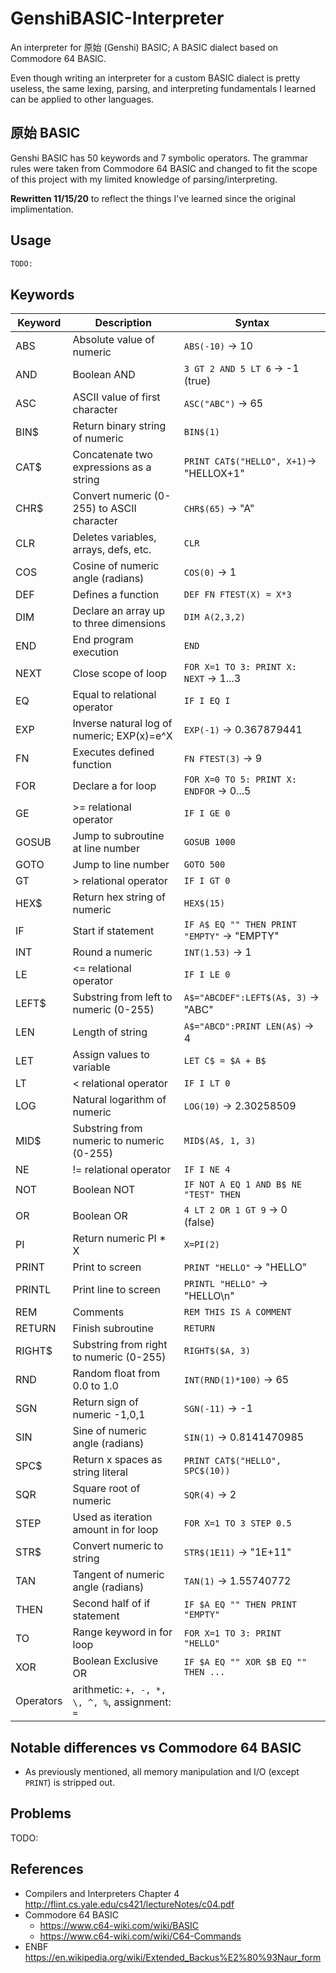 # GenshiBASIC-Interpreter

An interpreter for 原始 (Genshi) BASIC; A BASIC dialect based on Commodore 64 BASIC.

Even though writing an interpreter for a custom BASIC dialect is pretty useless, the same 
lexing, parsing, and interpreting fundamentals I learned can be applied to other languages.


## 原始 BASIC
Genshi BASIC has 50 keywords and 7 symbolic operators. The grammar rules were taken from Commodore 64 BASIC
and changed to fit the scope of this project with my limited knowledge of parsing/interpreting.

**Rewritten 11/15/20** to reflect the things I've learned since the original implimentation.


## Usage
```python
TODO:
```


## Keywords
| Keyword   | Description                                | Syntax                                       |
| --------- | ------------------------------------------ | -------------------------------------------- |
| ABS       | Absolute value of numeric                  | ```ABS(-10)``` -> 10                         |
| AND       | Boolean AND                                | ```3 GT 2 AND 5 LT 6``` -> -1 (true)         |
| ASC       | ASCII value of first character             | ```ASC("ABC")``` -> 65                       |
| BIN$      | Return binary string of numeric            | ```BIN$(1)```                                |
| CAT$      | Concatenate two expressions as a string    | ```PRINT CAT$("HELLO", X+1)```-> "HELLOX+1"  |
| CHR$      | Convert numeric (0-255) to ASCII character | ```CHR$(65)``` -> "A"                        |
| CLR       | Deletes variables, arrays, defs, etc.      | ```CLR```                                    |
| COS       | Cosine of numeric angle (radians)          | ```COS(0)``` -> 1                            |
| DEF       | Defines a function                         | ```DEF FN FTEST(X) = X*3```                  |
| DIM       | Declare an array up to three dimensions    | ```DIM A(2,3,2)```                           |
| END       | End program execution                      | ```END```                                    |
| NEXT      | Close scope of loop                        | ```FOR X=1 TO 3: PRINT X: NEXT``` -> 1...3   |
| EQ        | Equal to relational operator               | ```IF I EQ I```                              |
| EXP       | Inverse natural log of numeric; EXP(x)=e^X | ```EXP(-1)``` -> 0.367879441                 |
| FN        | Executes defined function                  | ```FN FTEST(3)``` -> 9                       |
| FOR       | Declare a for loop                         | ```FOR X=0 TO 5: PRINT X: ENDFOR``` -> 0...5 |
| GE        | >= relational operator                     | ```IF I GE 0```                              |
| GOSUB     | Jump to subroutine at line number          | ```GOSUB 1000```                             |
| GOTO      | Jump to line number                        | ```GOTO 500```                               |
| GT        | > relational operator                      | ```IF I GT 0```                              |
| HEX$      | Return hex string of numeric               | ```HEX$(15)```                               |
| IF        | Start if statement                         | ```IF A$ EQ "" THEN PRINT "EMPTY"``` -> "EMPTY" |
| INT       | Round a numeric                            | ```INT(1.53)``` -> 1                         |
| LE        | <= relational operator                     | ```IF I LE 0```                              |
| LEFT$     | Substring from left to numeric (0-255)     | ```A$="ABCDEF":LEFT$(A$, 3)``` -> "ABC"      |
| LEN       | Length of string                           | ```A$="ABCD":PRINT LEN(A$)``` -> 4           |
| LET       | Assign values to variable                  | ```LET C$ = $A + B$```                       |
| LT        | < relational operator                      | ```IF I LT 0```                              |
| LOG       | Natural logarithm of numeric               | ```LOG(10)``` -> 2.30258509                  |
| MID$      | Substring from numeric to numeric (0-255)  | ```MID$(A$, 1, 3)```                         |
| NE        | != relational operator                     | ```IF I NE 4```                              |
| NOT       | Boolean NOT                                | ```IF NOT A EQ 1 AND B$ NE "TEST" THEN ```   |
| OR        | Boolean OR                                 | ```4 LT 2 OR 1 GT 9``` -> 0 (false)          |
| PI        | Return numeric PI * X                      | ```X=PI(2)```                                |
| PRINT     | Print to screen                            | ```PRINT "HELLO"``` -> "HELLO"               |
| PRINTL    | Print line to screen                       | ```PRINTL "HELLO"``` -> "HELLO\n"            |
| REM       | Comments                                   | ```REM THIS IS A COMMENT```                  |
| RETURN    | Finish subroutine                          | ```RETURN```                                 |
| RIGHT$    | Substring from right to numeric (0-255)    | ```RIGHT$($A, 3)```                          |
| RND       | Random float from 0.0 to 1.0               | ```INT(RND(1)*100)``` -> 65                  |
| SGN       | Return sign of numeric -1,0,1              | ```SGN(-11)``` -> -1                         |
| SIN       | Sine of numeric angle (radians)            | ```SIN(1)``` -> 0.8141470985                 |
| SPC$      | Return x spaces as string literal          | ```PRINT CAT$("HELLO", SPC$(10))```          |
| SQR       | Square root of numeric                     | ```SQR(4)``` -> 2                            |
| STEP      | Used as iteration amount in for loop       | ```FOR X=1 TO 3 STEP 0.5```                  |
| STR$      | Convert numeric to string                  | ```STR$(1E11)``` -> "1E+11"                  |
| TAN       | Tangent of numeric angle (radians)         | ```TAN(1)``` -> 1.55740772                   |
| THEN      | Second half of if statement                | ```IF $A EQ "" THEN PRINT "EMPTY"```         |
| TO        | Range keyword in for loop                  | ```FOR X=1 TO 3: PRINT "HELLO"```            |
| XOR       | Boolean Exclusive OR                       | ```IF $A EQ "" XOR $B EQ "" THEN ...```      |
| Operators | arithmetic: ```+, -, *, \, ^, %```, assignment: ```=``` |                                 | 


## Notable differences vs Commodore 64 BASIC
* As previously mentioned, all memory manipulation and I/O (except ```PRINT```) is stripped out.


## Problems
TODO:


## References
* Compilers and Interpreters Chapter 4 http://flint.cs.yale.edu/cs421/lectureNotes/c04.pdf
* Commodore 64 BASIC 
  * https://www.c64-wiki.com/wiki/BASIC
  * https://www.c64-wiki.com/wiki/C64-Commands
* ENBF https://en.wikipedia.org/wiki/Extended_Backus%E2%80%93Naur_form
